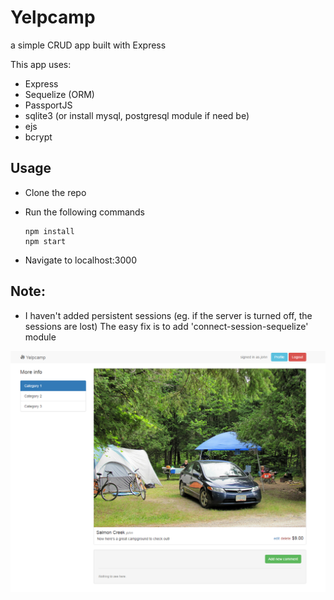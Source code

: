 # Yelpcamp
a simple CRUD app built with Express

This app uses:

- Express
- Sequelize (ORM)
- PassportJS
- sqlite3 (or install mysql, postgresql module if need be)
- ejs
- bcrypt

## Usage

* Clone the repo
* Run the following commands

      npm install
      npm start

* Navigate to localhost:3000

## Note:

* I haven't added persistent sessions (eg. if the server is turned off, the sessions are lost)
  The easy fix is to add 'connect-session-sequelize' module


![alt tag](https://raw.githubusercontent.com/samarthdave/yelpcamp-node/master/public/campground1.PNG)
